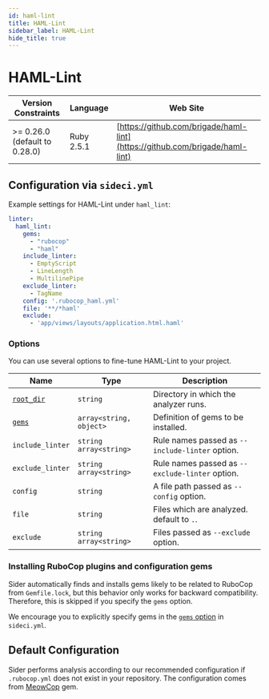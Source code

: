 ```yaml
---
id: haml-lint
title: HAML-Lint
sidebar_label: HAML-Lint
hide_title: true
---
```


# HAML-Lint

| Version Constraints | Language | Web Site |
| ----------------- | -------- | -------- |
| >= 0.26.0 (default to 0.28.0) | Ruby 2.5.1 | [https://github.com/brigade/haml-lint](https://github.com/brigade/haml-lint) |

## Configuration via `sideci.yml`

Example settings for HAML-Lint under `haml_lint`:

```yaml
linter:
  haml_lint:
    gems:
      - "rubocop"
      - "haml"
    include_linter:
      - EmptyScript
      - LineLength
      - MultilinePipe
    exclude_linter:
      - TagName
    config: '.rubocop_haml.yml'
    file: '**/*haml'
    exclude:
      - 'app/views/layouts/application.html.haml'
```

### Options

You can use several options to fine-tune HAML-Lint to your project.

| Name | Type | Description |
| ---- | ---- | ----------- |
| [`root_dir`](../../getting-started/custom-configuration.md#root_dir-option) | `string` | Directory in which the analyzer runs. |
| [`gems`](../../getting-started/custom-configuration.md#gems-option) | `array<string, object>` | Definition of gems to be installed. |
| `include_linter` | `string`<br />`array<string>` | Rule names passed as `--include-linter` option. |
| `exclude_linter` | `string`<br />`array<string>` | Rule names passed as `--exclude-linter` option. |
| `config` | `string` | A file path passed as `--config` option. |
| `file` | `string` | Files which are analyzed. default to `.`. |
| `exclude` | `string`<br />`array<string>` | Files passed as `--exclude` option. |

### Installing RuboCop plugins and configuration gems

Sider automatically finds and installs gems likely to be related to RuboCop from `Gemfile.lock`, but this behavior only works for backward compatibility. Therefore, this is skipped if you specify the `gems` option.

We encourage you to explicitly specify gems in the [`gems` option](../../getting-started/custom-configuration.md#gems-option) in `sideci.yml`.

## Default Configuration

Sider performs analysis according to our recommended configuration if `.rubocop.yml` does not exist in your repository. The configuration comes from [MeowCop](https://github.com/sider/meowcop) gem.
